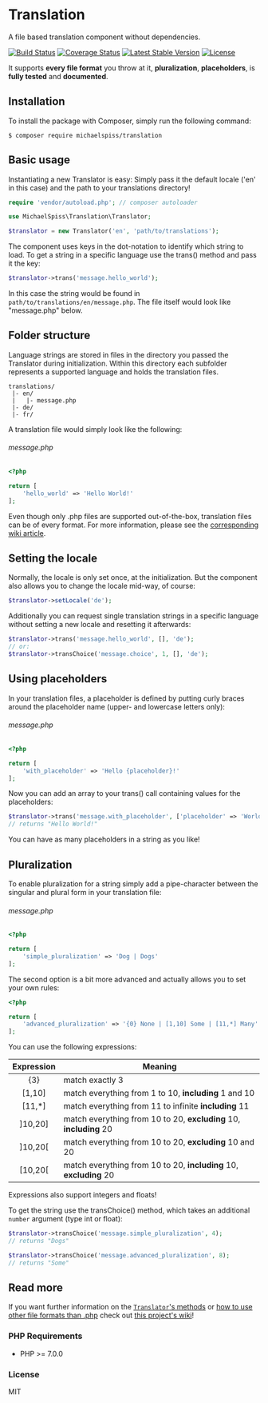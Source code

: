 # Translation
A file based translation component without dependencies.

[![Build Status](https://travis-ci.org/michaelspiss/translation.svg?branch=master)](https://travis-ci.org/michaelspiss/translation)
[![Coverage Status](https://coveralls.io/repos/github/michaelspiss/translation/badge.svg?branch=master)](https://coveralls.io/github/michaelspiss/translation?branch=master)
[![Latest Stable Version](https://poser.pugx.org/michaelspiss/translation/v/stable)](https://packagist.org/packages/michaelspiss/translation)
[![License](https://poser.pugx.org/michaelspiss/translation/license)](https://packagist.org/packages/michaelspiss/translation)

It supports **every file format** you throw at it, **pluralization**,
**placeholders**, is **fully tested** and **documented**.

## Installation

To install the package with Composer, simply run the following command:
```
$ composer require michaelspiss/translation
```

## Basic usage
Instantiating a new Translator is easy: Simply pass it the default locale
('en' in this case) and the path to your translations directory!

```php
require 'vendor/autoload.php'; // composer autoloader

use MichaelSpiss\Translation\Translator;

$translator = new Translator('en', 'path/to/translations');
```

The component uses keys in the dot-notation to identify which string to load.
To get a string in a specific language use the trans() method and pass it the key:
```php
$translator->trans('message.hello_world');
```
In this case the string would be found in `path/to/translations/en/message.php`.
The file itself would look like "message.php" below.

## Folder structure
Language strings are stored in files in the directory you passed the Translator
during initialization. Within this directory each subfolder represents a supported
language and holds the translation files.
```
translations/
 |- en/
 |   |- message.php
 |- de/
 |- fr/
```
A translation file would simply look like the following:

###### message.php
```php
<?php

return [
    'hello_world' => 'Hello World!'
];
```
Even though only .php files are supported out-of-the-box, translation files 
can be of every format. For more information, please see the [corresponding wiki article](https://github.com/michaelspiss/translation/wiki/Custom-Loader).


## Setting the locale
Normally, the locale is only set once, at the initialization.
But the component also allows you to change the locale mid-way, of course:
```php
$translator->setLocale('de');
```
Additionally you can request single translation strings in a specific language
without setting a new locale and resetting it afterwards:
```php
$translator->trans('message.hello_world', [], 'de');
// or:
$translator->transChoice('message.choice', 1, [], 'de');
```

## Using placeholders
In your translation files, a placeholder is defined by putting curly braces
around the placeholder name (upper- and lowercase letters only):

###### message.php
```php
<?php

return [
    'with_placeholder' => 'Hello {placeholder}!'
];
```
Now you can add an array to your trans() call containing values for the
placeholders:
```php
$translator->trans('message.with_placeholder', ['placeholder' => 'World']);
// returns "Hello World!"
```
You can have as many placeholders in a string as you like!

## Pluralization
To enable pluralization for a string simply add a pipe-character between
the singular and plural form in your translation file:

###### message.php
```php
<?php

return [
    'simple_pluralization' => 'Dog | Dogs'
];
```
The second option is a bit more advanced and actually allows you to set
your own rules:
```php
<?php

return [
    'advanced_pluralization' => '{0} None | [1,10] Some | [11,*] Many'
];
```
You can use the following expressions:

| Expression | Meaning|
| :---: | --------------- |
| {3} | match exactly 3 |
| [1,10] | match everything from 1 to 10, **including** 1 and 10 |
| [11,*] | match everything from 11 to infinite **including** 11 |
| ]10,20] | match everything from 10 to 20, **excluding** 10, **including** 20 |
| ]10,20[ | match everything from 10 to 20, **excluding** 10 and 20 |
| [10,20[ | match everything from 10 to 20, **including** 10, **excluding** 20 |

Expressions also support integers and floats!

To get the string use the transChoice() method, which takes an additional
`number` argument (type int or float):
```php
$translator->transChoice('message.simple_pluralization', 4);
// returns "Dogs"

$translator->transChoice('message.advanced_pluralization', 8);
// returns "Some"
```
## Read more
If you want further information on the [`Translator`'s methods](https://github.com/michaelspiss/translation/wiki/Method-overview)
or [how to use other file formats than .php](https://github.com/michaelspiss/translation/wiki/Custom-Loader)
check out [this project's wiki](https://github.com/michaelspiss/translation/wiki)!

### PHP Requirements
* PHP >= 7.0.0

### License
MIT